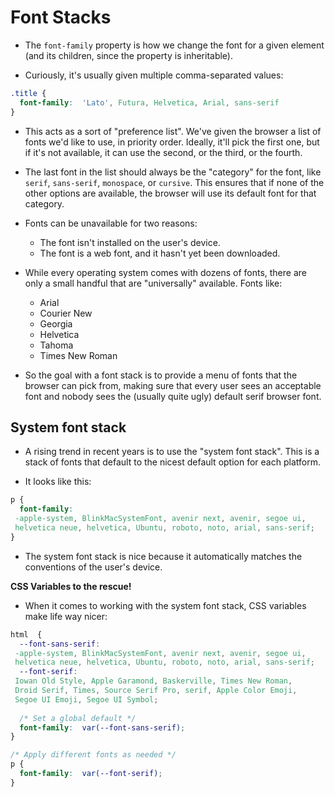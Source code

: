 # Font Stacks

- The  `font-family`  property is how we change the font for a given element (and its children, since the property is inheritable).

- Curiously, it's usually given multiple comma-separated values:
```css
.title {
  font-family:  'Lato', Futura, Helvetica, Arial, sans-serif
}
```

- This acts as a sort of "preference list". We've given the browser a list of fonts we'd like to use, in priority order. Ideally, it'll pick the first one, but if it's not available, it can use the second, or the third, or the fourth.

- The last font in the list should always be the "category" for the font, like  `serif`,  `sans-serif`,  `monospace`, or  `cursive`. This ensures that if none of the other options are available, the browser will use its default font for that category.

- Fonts can be unavailable for two reasons:

	-   The font isn't installed on the user's device.
	-   The font is a web font, and it hasn't yet been downloaded.
	    

- While every operating system comes with dozens of fonts, there are only a small handful that are "universally" available. Fonts like:

	-   Arial	
	-   Courier New
	-   Georgia
	-   Helvetica
	-   Tahoma
	-   Times New Roman

- So the goal with a font stack is to provide a menu of fonts that the browser can pick from, making sure that every user sees an acceptable font and nobody sees the (usually quite ugly) default serif browser font.

## System font stack

- A rising trend in recent years is to use the "system font stack". This is a stack of fonts that default to the nicest default option for each platform.

- It looks like this:
```css
p {
  font-family:
 -apple-system, BlinkMacSystemFont, avenir next, avenir, segoe ui,
 helvetica neue, helvetica, Ubuntu, roboto, noto, arial, sans-serif;
}
```
- The system font stack is nice because it automatically matches the conventions of the user's device.

**CSS Variables to the rescue!**

- When it comes to working with the system font stack, CSS variables make life way nicer:
```css
html  {
  --font-sans-serif:
 -apple-system, BlinkMacSystemFont, avenir next, avenir, segoe ui,
 helvetica neue, helvetica, Ubuntu, roboto, noto, arial, sans-serif;
  --font-serif:
 Iowan Old Style, Apple Garamond, Baskerville, Times New Roman,
 Droid Serif, Times, Source Serif Pro, serif, Apple Color Emoji,
 Segoe UI Emoji, Segoe UI Symbol;
 
  /* Set a global default */
  font-family:  var(--font-sans-serif);
}

/* Apply different fonts as needed */
p {
  font-family:  var(--font-serif);
}
```